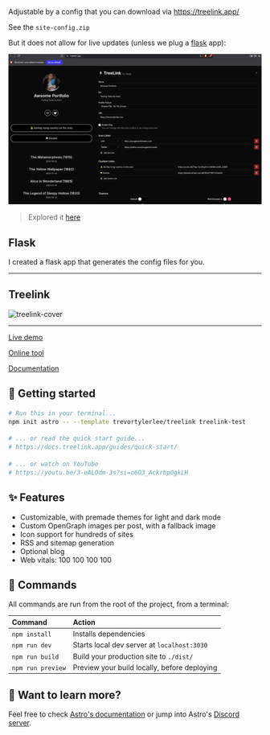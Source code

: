 Adjustable by a config that you can download via https://treelink.app/

See the `site-config.zip`

But it does not allow for live updates (unless we plug a [flask](#flask) app):

![Treelink App](treelink.png)

> Explored it [here](https://jalcocert.github.io/JAlcocerT/cool-link-in-bios/) 


## Flask

I created a flask app that generates the config files for you.

---
## Treelink

![treelink-cover](https://github.com/user-attachments/assets/b3f947d2-9533-45d7-864a-8a7d29b02148)

---

[Live demo](https://example.treelink.app)

[Online tool](https://treelink.app)

[Documentation](https://treelink.app)

## 🚀 Getting started

```bash
# Run this in your terminal...
npm init astro -- --template trevortylerlee/treelink treelink-test

# ... or read the quick start guide...
# https://docs.treelink.app/guides/quick-start/

# ... or watch on YouTube
# https://youtu.be/3-eALOdm-3s?si=o6O3_Ackrbp0gkLH
```

## ✨ Features

- Customizable, with premade themes for light and dark mode
- Custom OpenGraph images per post, with a fallback image
- Icon support for hundreds of sites
- RSS and sitemap generation
- Optional blog
- Web vitals: 100 100 100 100

## 🧞 Commands

All commands are run from the root of the project, from a terminal:

| Command           | Action                                       |
| :---------------- | :------------------------------------------- |
| `npm install`     | Installs dependencies                        |
| `npm run dev`     | Starts local dev server at `localhost:3030`  |
| `npm run build`   | Build your production site to `./dist/`      |
| `npm run preview` | Preview your build locally, before deploying |

## 👀 Want to learn more?

Feel free to check [Astro's documentation](https://github.com/withastro/astro) or jump into Astro's [Discord server](https://astro.build/chat).
